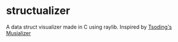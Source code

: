 # structualizer

A data struct visualizer made in C using raylib. Inspired by [Tsoding's Musializer](https://github.com/tsoding/musializer)
